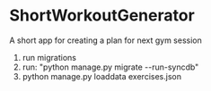 # ShortWorkoutGenerator
A short app for creating a plan for next gym session

1. run migrations
2. run: "python manage.py migrate --run-syncdb"
3. python manage.py loaddata exercises.json
